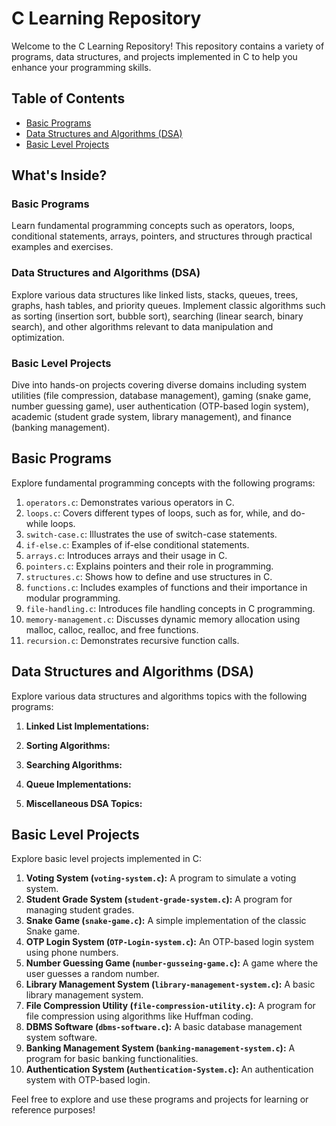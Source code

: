# C Learning Repository

Welcome to the C Learning Repository! This repository contains a variety of programs, data structures, and projects implemented in C to help you enhance your programming skills.

## Table of Contents

- [Basic Programs](#basic-programs)
- [Data Structures and Algorithms (DSA)](#data-structures-and-algorithms-dsa)
- [Basic Level Projects](#basic-level-projects)

## What's Inside?

### Basic Programs

Learn fundamental programming concepts such as operators, loops, conditional statements, arrays, pointers, and structures through practical examples and exercises.

### Data Structures and Algorithms (DSA)

Explore various data structures like linked lists, stacks, queues, trees, graphs, hash tables, and priority queues.
Implement classic algorithms such as sorting (insertion sort, bubble sort), searching (linear search, binary search), and other algorithms relevant to data manipulation and optimization.

### Basic Level Projects

Dive into hands-on projects covering diverse domains including system utilities (file compression, database management), gaming (snake game, number guessing game), user authentication (OTP-based login system), academic (student grade system, library management), and finance (banking management).


## Basic Programs

Explore fundamental programming concepts with the following programs:

1. `operators.c`: Demonstrates various operators in C.
2. `loops.c`: Covers different types of loops, such as for, while, and do-while loops.
3. `switch-case.c`: Illustrates the use of switch-case statements.
4. `if-else.c`: Examples of if-else conditional statements.
5. `arrays.c`: Introduces arrays and their usage in C.
6. `pointers.c`: Explains pointers and their role in programming.
7. `structures.c`: Shows how to define and use structures in C.
8. `functions.c`: Includes examples of functions and their importance in modular programming.
9. `file-handling.c`: Introduces file handling concepts in C programming.
10. `memory-management.c`: Discusses dynamic memory allocation using malloc, calloc, realloc, and free functions.
11. `recursion.c`: Demonstrates recursive function calls.

## Data Structures and Algorithms (DSA)

Explore various data structures and algorithms topics with the following programs:

1. **Linked List Implementations:**

2. **Sorting Algorithms:**
  
3. **Searching Algorithms:**
  
4. **Queue Implementations:**
  

5. **Miscellaneous DSA Topics:**
   

## Basic Level Projects

Explore basic level projects implemented in C:
1. **Voting System (`voting-system.c`):** A program to simulate a voting system.
2. **Student Grade System (`student-grade-system.c`):** A program for managing student grades.
3. **Snake Game (`snake-game.c`):** A simple implementation of the classic Snake game.
4. **OTP Login System (`OTP-Login-system.c`):** An OTP-based login system using phone numbers.
5. **Number Guessing Game (`number-gusseing-game.c`):** A game where the user guesses a random number.
6. **Library Management System (`library-management-system.c`):** A basic library management system.
7. **File Compression Utility (`file-compression-utility.c`):** A program for file compression using algorithms like Huffman coding.
8. **DBMS Software (`dbms-software.c`):** A basic database management system software.
9. **Banking Management System (`banking-management-system.c`):** A program for basic banking functionalities.
10. **Authentication System (`Authentication-System.c`):** An authentication system with OTP-based login.

Feel free to explore and use these programs and projects for learning or reference purposes!
